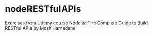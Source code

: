 # nodeRESTfulAPIs
Exercises from Udemy course Node.js: The Complete Guide to Build RESTful APIs by Mosh Hamedami
